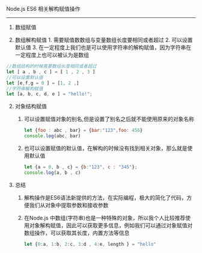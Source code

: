 Node.js ES6 相关解构赋值操作

---

1.  数组赋值

   1.  数组解构赋值
      1. 需要赋值数数组与变量数组长度要相同或者超过
      2. 可以设置默认值
      3. 在一定程度上我们也是可以使用字符串的解构赋值，因为字符串在一定程度上也可以被认为是数组

   ```js
   //数组结构的时候需要数组长度相同或者超过
   let [ a , b , c ] = [ 1 , 2 , 3 ]
   //可以设置默认值
   let [e,f,g = 0 ] = [1, 2 ,]
   //字符串解构赋值
   let [a, b, c, d, e ] = "hello!";
   ```

   2. 对象结构赋值

      1. 可以设置赋值对象的别名,但是设置了别名之后就不能使用原来的对象名称

         ```js
         let {foo : abc , bar} = {bar:"123",foo: 456}
         console.log(abc, bar)
         ```

      2. 也可以设置赋值的默认值，在解构的时候没有找到相关对象，那么就是使用默认值

         ```js
         let {a = 0, b , c} = {b:"123", c : "345"};
         console.log(a, b , c)
         ```

   3. 总结

      1. 解构操作是ES6语法新提供的方法，在实际编程，极大的简化了代码，方便我们从对象中提取参数和接收参数

      2. 在Node.js 中数组(字符串)也是一种特殊的对象，所以我个人比较推荐使用对象解构赋值，因此可以获取更多信息，例如我们可以通过对象赋值对数组操作，可以获取其长度，内置方法等信息

         ```js
         let {0:a, 1:b, 2:c, 3:d , 4:e, length } = "hello"
         ```

         

   

   

   